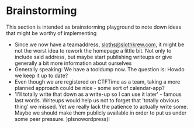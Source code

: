 # Brainstorming

This section is intended as brainstorming playground to note down ideas that might be worthy of implementing

 * Since we now have a teamaddress, sloths@slothkrew.com, it might be not the worst idea to rework the homepage a little bit. Not only to include said address, but maybe start publishing writeups or give generally a bit more information about ourselves
 * Generally speaking: We have a tooldump now. The question is: Howdo we keep it up to date?
 * Even though we are registered on CTFTime as a team, taking a more planned approach could be nice - some sort of calendar-app?
 * 'I'll totally write that down as a write-up so I can use it later' - famous last words. Writeups would help us not to forget that 'totally obvious thing' we missed. Yet we really lack the patience to actually write some. Maybe we should make them publicly available in order to put us under some peer pressure. )plsnowordpress)I

